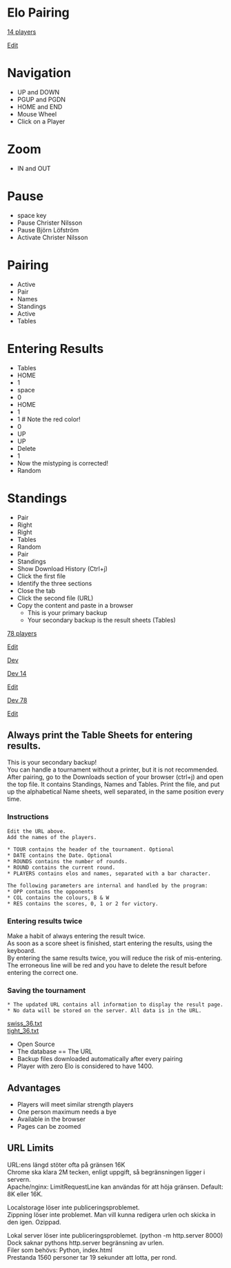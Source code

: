 # Elo Pairing 

[14 players](https://christernilsson.github.io/Dense/?TOUR=Klass_1&DATE=2024-05-28&ROUNDS=8&ROUND=0&SP=0.0&TPP=30&PPP=60&PAUSED=(3|5)&PLAYERS=(1825|JOHANSSON_Lennart_B.)(1697|BJÖRKDAHL_Göran)(1684|SILINS_Peteris)(1681|STOLOV_Leonid)(1644|PETTERSSON_Lars-Åke)(1598|AIKIO_Onni)(1598|ISRAEL_Dan)(1583|PERSSON_Kjell)(1561|LILJESTRÖM_Tor)(1559|LEHVONEN_Jouko)(1539|ANDERSSON_Lars_Owe)(1535|ÅBERG_Lars-Erik)(1532|ANTONSSON_Görgen)(1400|STRÖMBÄCK_Henrik)) 

[Edit](https://github.com/ChristerNilsson/Dense/blob/main/tournaments/14.txt)  

# Navigation

* UP and DOWN
* PGUP and PGDN
* HOME and END
* Mouse Wheel
* Click on a Player

# Zoom

* IN and OUT

# Pause

* space key
* Pause Christer Nilsson
* Pause Björn Löfström
* Activate Christer Nilsson

# Pairing

* Active
* Pair 
* Names
* Standings
* Active
* Tables

# Entering Results

* Tables
* HOME
* 1
* space
* 0
* HOME
* 1
* 1 # Note the red color!
* 0
* UP
* UP
* Delete
* 1
* Now the mistyping is corrected!
* Random

# Standings

* Pair
* Right
* Right
* Tables
* Random
* Pair
* Standings
* Show Download History (Ctrl+j)
* Click the first file
* Identify the three sections
* Close the tab
* Click the second file (URL)
* Copy the content and paste in a browser
	* This is your primary backup
	* Your secondary backup is the result sheets (Tables)

[78 players](https://christernilsson.github.io/Dense/?TOUR=Tyresö_Open_2024&DATE=2024-05-03&ROUNDS=8&ROUND=0&SP=0.0&PLAYERS=(2416|Hampus_Sörensen)(2413|Michael_Wiedenkeller)(2366|Joar_Ölund)(2335|Joar_Östlund)(2272|Vidar_Grahn)(2235|Leo_Crevatin)(2213|Daniel_Vesterbaek_Pedersen)(2141|Victor_Muntean)(2113|Filip_Björkman)(2109|Vidar_Seiger)(2108|Pratyush_Tripathi)(2093|Erik_Dingertz)(2076|Michael_Duke)(2065|Matija_Sakic)(2048|Michael_Mattsson)(2046|Lukas_Willstedt)(2039|Lavinia_Valcu)(2035|Oliver_Nilsson)(2031|Lennart_Evertsson)(2022|Jussi_Jakenberg)(2001|Aryan_Banerjee)(1985|Tim_Nordenfur)(1977|Elias_Kingsley)(1954|Per_Isaksson)(1944|Cristine_Rose_Mariano)(1936|Lo_Ljungros)(1923|Herman_Enholm)(1907|Carina_Wickström)(1897|Joel_Åhfeldt)(1896|Stefan_Nyberg)(1893|Hans_Rånby)(1889|Mikael_Blom)(1886|Joar_Berglund)(1885|Mikael_Helin)(1880|Olle_Ålgars)(1878|Jesper_Borin)(1871|Khaschuluu_Sergelenbaatar)(1852|Roy_Karlsson)(1848|Fredrik_Möllerström)(1846|Kenneth_Fahlberg)(1835|Peder_Gedda)(1833|Karam_Masoudi)(1828|Christer_Johansson)(1827|Anders_Kallin)(1818|Morris_Bergqvist)(1803|Martti_Hamina)(1800|Björn_Löfström)(1796|Nicholas_Bychkov_Zwahlen)(1794|Jonas_Sandberg)(1793|Rohan_Gore)(1787|Kjell_Jernselius)(1783|Radu_Cernea)(1778|Mukhtar_Jamshedi)(1768|Neo_Malmquist)(1763|Joacim_Hultin)(1761|Lars-Åke_Pettersson)(1748|André_J_Lindebaum)(1733|Lars_Eriksson)(1733|Hugo_Hardwick)(1728|Hugo_Sundell)(1726|Simon_Johansson)(1721|Jouni_Kaunonen)(1709|Eddie_Parteg)(1695|Sid_Van_Den_Brink)(1691|Svante_Nödtveidt)(1688|Anders_Hillbur)(1680|Sayak_Raj_Bardhan)(1671|Salar_Banavi)(1650|Patrik_Wiss)(1641|Anton_Nordenfur)(1624|Jens_Ahlström)(1622|Hanns_Ivar_Uniyal)(1579|Christer_Carmegren)(1575|Christer_Nilsson)(1524|Måns_Nödtveidt)(1480|Karl-Oskar_Rehnberg)(1417|David_Broman)(1406|Vida_Radon)) 

[Edit](https://github.com/ChristerNilsson/Dense/blob/main/tournaments/78.txt)

[Dev](https://127.0.0.1:5500)

[Dev 14](https://127.0.0.1:5500/?TOUR=Klass_1&DATE=2024-05-28&ROUNDS=8&ROUND=0&SP=0.0&TPP=30&PPP=60&PLAYERS=(1825|JOHANSSON_Lennart_B.)(1697|BJÖRKDAHL_Göran)(1684|SILINS_Peteris)(1681|STOLOV_Leonid)(1644|PETTERSSON_Lars-Åke)(1598|AIKIO_Onni)(1598|ISRAEL_Dan)(1583|PERSSON_Kjell)(1561|LILJESTRÖM_Tor)(1559|LEHVONEN_Jouko)(1539|ANDERSSON_Lars_Owe)(1535|ÅBERG_Lars-Erik)(1532|ANTONSSON_Görgen)(1400|STRÖMBÄCK_Henrik)) 

[Edit](https://github.com/ChristerNilsson/Dense/blob/main/tournaments/14.txt)  

[Dev 78](https://127.0.0.1:5500/?TOUR=Tyresö_Open_2024&DATE=2024-05-03&ROUNDS=8&ROUND=0&SP=0.0&PLAYERS=(2416|Hampus_Sörensen)(2413|Michael_Wiedenkeller)(2366|Joar_Ölund)(2335|Joar_Östlund)(2272|Vidar_Grahn)(2235|Leo_Crevatin)(2213|Daniel_Vesterbaek_Pedersen)(2141|Victor_Muntean)(2113|Filip_Björkman)(2109|Vidar_Seiger)(2108|Pratyush_Tripathi)(2093|Erik_Dingertz)(2076|Michael_Duke)(2065|Matija_Sakic)(2048|Michael_Mattsson)(2046|Lukas_Willstedt)(2039|Lavinia_Valcu)(2035|Oliver_Nilsson)(2031|Lennart_Evertsson)(2022|Jussi_Jakenberg)(2001|Aryan_Banerjee)(1985|Tim_Nordenfur)(1977|Elias_Kingsley)(1954|Per_Isaksson)(1944|Cristine_Rose_Mariano)(1936|Lo_Ljungros)(1923|Herman_Enholm)(1907|Carina_Wickström)(1897|Joel_Åhfeldt)(1896|Stefan_Nyberg)(1893|Hans_Rånby)(1889|Mikael_Blom)(1886|Joar_Berglund)(1885|Mikael_Helin)(1880|Olle_Ålgars)(1878|Jesper_Borin)(1871|Khaschuluu_Sergelenbaatar)(1852|Roy_Karlsson)(1848|Fredrik_Möllerström)(1846|Kenneth_Fahlberg)(1835|Peder_Gedda)(1833|Karam_Masoudi)(1828|Christer_Johansson)(1827|Anders_Kallin)(1818|Morris_Bergqvist)(1803|Martti_Hamina)(1800|Björn_Löfström)(1796|Nicholas_Bychkov_Zwahlen)(1794|Jonas_Sandberg)(1793|Rohan_Gore)(1787|Kjell_Jernselius)(1783|Radu_Cernea)(1778|Mukhtar_Jamshedi)(1768|Neo_Malmquist)(1763|Joacim_Hultin)(1761|Lars-Åke_Pettersson)(1748|André_J_Lindebaum)(1733|Lars_Eriksson)(1733|Hugo_Hardwick)(1728|Hugo_Sundell)(1726|Simon_Johansson)(1721|Jouni_Kaunonen)(1709|Eddie_Parteg)(1695|Sid_Van_Den_Brink)(1691|Svante_Nödtveidt)(1688|Anders_Hillbur)(1680|Sayak_Raj_Bardhan)(1671|Salar_Banavi)(1650|Patrik_Wiss)(1641|Anton_Nordenfur)(1624|Jens_Ahlström)(1622|Hanns_Ivar_Uniyal)(1579|Christer_Carmegren)(1575|Christer_Nilsson)(1524|Måns_Nödtveidt)(1480|Karl-Oskar_Rehnberg)(1417|David_Broman)(1406|Vida_Radon)) 

[Edit](https://github.com/ChristerNilsson/Dense/blob/main/tournaments/78.txt)

## Always print the Table Sheets for entering results.

This is your secondary backup!  
You can handle a tournament without a printer, but it is not recommended.
After pairing, go to the Downloads section of your browser (ctrl+j) and open the top file.
It contains Standings, Names and Tables.
Print the file, and put up the alphabetical Name sheets, well separated, in the same position every time.

### Instructions
	Edit the URL above.  
	Add the names of the players.  

	* TOUR contains the header of the tournament. Optional
	* DATE contains the Date. Optional
	* ROUNDS contains the number of rounds.
	* ROUND contains the current round.
	* PLAYERS contains elos and names, separated with a bar character.

	The following parameters are internal and handled by the program:
	* OPP contains the opponents
	* COL contains the colours, B & W
	* RES contains the scores, 0, 1 or 2 for victory.

### Entering results twice
Make a habit of always entering the result twice.  
As soon as a score sheet is finished, start entering the results, using the keyboard.  
By entering the same results twice, you will reduce the risk of mis-entering.  
The erroneous line will be red and you have to delete the result before entering the correct one.  

### Saving the tournament
	* The updated URL contains all information to display the result page.
	* No data will be stored on the server. All data is in the URL.

[swiss_36.txt](swiss_36.txt)  
[tight_36.txt](tight_36.txt)  

* Open Source
* The database == The URL
* Backup files downloaded automatically after every pairing
* Player with zero Elo is considered to have 1400.

## Advantages

* Players will meet similar strength players
* One person maximum needs a bye
* Available in the browser
* Pages can be zoomed

## URL Limits

URL:ens längd stöter ofta på gränsen 16K  
Chrome ska klara 2M tecken, enligt uppgift, så begränsningen ligger i servern.  
Apache/nginx: LimitRequestLine kan användas för att höja gränsen. Default: 8K eller 16K.  

Localstorage löser inte publiceringsproblemet.  
Zippning löser inte problemet. Man vill kunna redigera urlen och skicka in den igen. Ozippad.  

Lokal server löser inte publiceringsproblemet.  (python -m http.server 8000)  
Dock saknar pythons http.server begränsning av urlen.  
Filer som behövs: Python, index.html  
Prestanda 1560 personer tar 19 sekunder att lotta, per rond.